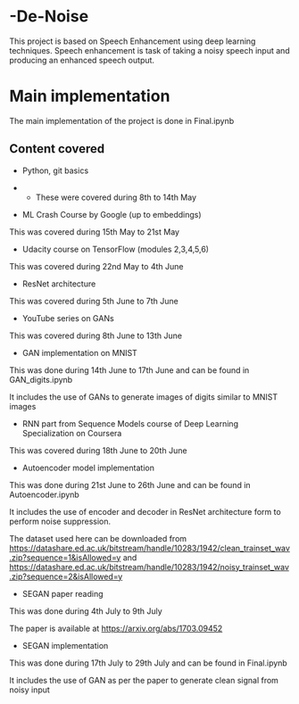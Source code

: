 # -De-Noise
This project is based on Speech Enhancement using deep learning techniques.
Speech enhancement is task of taking a noisy speech input and producing an enhanced speech output.

# Main implementation
The main implementation of the project is done in Final.ipynb

## Content covered

- Python, git basics

- - These were covered during 8th to 14th May

- ML Crash Course by Google (up to embeddings)

This was covered during 15th May to 21st May

- Udacity course on TensorFlow (modules 2,3,4,5,6)

This was covered during 22nd May to 4th June

- ResNet architecture

This was covered during 5th June to 7th June

- YouTube series on GANs

This was covered during 8th June to 13th June

- GAN implementation on MNIST

This was done during 14th June to 17th June and can be found in GAN_digits.ipynb

It includes the use of GANs to generate images of digits similar to MNIST images

- RNN part from Sequence Models course of Deep Learning Specialization on Coursera

This was covered during 18th June to 20th June

- Autoencoder model implementation

This was done during 21st June to 26th June and can be found in Autoencoder.ipynb

It includes the use of encoder and decoder in ResNet architecture form to perform noise suppression.

The dataset used here can be downloaded from https://datashare.ed.ac.uk/bitstream/handle/10283/1942/clean_trainset_wav.zip?sequence=1&isAllowed=y and https://datashare.ed.ac.uk/bitstream/handle/10283/1942/noisy_trainset_wav.zip?sequence=2&isAllowed=y

- SEGAN paper reading

This was done during 4th July to 9th July

The paper is available at https://arxiv.org/abs/1703.09452

- SEGAN implementation

This was done during 17th July to 29th July and can be found in Final.ipynb

It includes the use of GAN as per the paper to generate clean signal from noisy input
